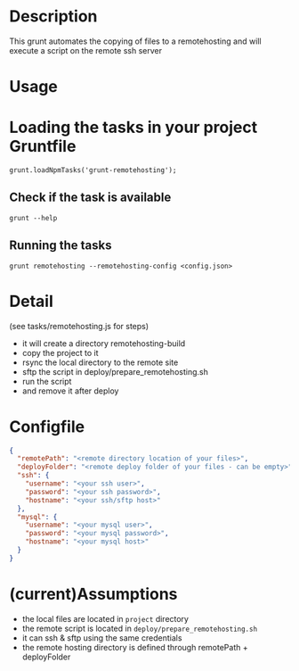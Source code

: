 # Description
This grunt automates the copying of files to a remotehosting and will execute a script on the remote ssh server

# Usage
# Loading the tasks in your project Gruntfile
`grunt.loadNpmTasks('grunt-remotehosting');`

## Check if the task is available
`grunt --help`

## Running the tasks 
`grunt remotehosting --remotehosting-config <config.json>`

# Detail
(see tasks/remotehosting.js for steps)

- it will create a directory remotehosting-build
- copy the project to it
- rsync the local directory to the remote site
- sftp the script in deploy/prepare_remotehosting.sh 
- run the script
- and remove it after deploy

# Configfile

```json
{
  "remotePath": "<remote directory location of your files>",
  "deployFolder": "<remote deploy folder of your files - can be empty>",
  "ssh": {
    "username": "<your ssh user>",
    "password": "<your ssh password>",
    "hostname": "<your ssh/sftp host>"
  },
  "mysql": {
    "username": "<your mysql user>",
    "password": "<your mysql password>",
    "hostname": "<your mysql host>"
  }
}
```

# (current)Assumptions
- the local files are located in `project` directory
- the remote script is located in `deploy/prepare_remotehosting.sh`
- it can ssh & sftp using the same credentials
- the remote hosting directory is defined through remotePath + deployFolder
